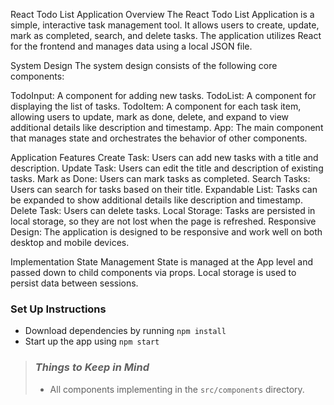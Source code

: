 React Todo List Application
Overview
The React Todo List Application is a simple, interactive task management tool. It allows users to create, update, mark as completed, search, and delete tasks. The application utilizes React for the frontend and manages data using a local JSON file.

System Design
The system design consists of the following core components:

TodoInput: A component for adding new tasks.
TodoList: A component for displaying the list of tasks.
TodoItem: A component for each task item, allowing users to update, mark as done, delete, and expand to view additional details like description and timestamp.
App: The main component that manages state and orchestrates the behavior of other components.


Application Features
Create Task: Users can add new tasks with a title and description.
Update Task: Users can edit the title and description of existing tasks.
Mark as Done: Users can mark tasks as completed.
Search Tasks: Users can search for tasks based on their title.
Expandable List: Tasks can be expanded to show additional details like description and timestamp.
Delete Task: Users can delete tasks.
Local Storage: Tasks are persisted in local storage, so they are not lost when the page is refreshed.
Responsive Design: The application is designed to be responsive and work well on both desktop and mobile devices.

Implementation
State Management
State is managed at the App level and passed down to child components via props. Local storage is used to persist data between sessions.

### Set Up Instructions

- Download dependencies by running `npm install`
- Start up the app using `npm start`
</details>



> ### _Things to Keep in Mind_
> - All components  implementing in the `src/components` directory.
>
